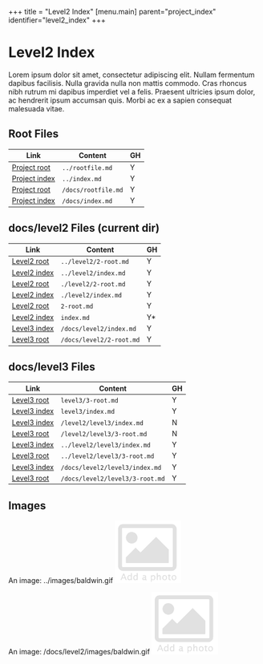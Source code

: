 +++
title = "Level2 Index"
[menu.main]
parent="project_index"
identifier="level2_index"
+++

# Level2 Index

Lorem ipsum dolor sit amet, consectetur adipiscing elit. Nullam fermentum dapibus facilisis. Nulla gravida nulla non mattis commodo. Cras rhoncus nibh rutrum mi dapibus imperdiet vel a felis. Praesent ultricies ipsum dolor, ac hendrerit ipsum accumsan quis. Morbi ac ex a sapien consequat malesuada vitae.

## Root Files

| Link                              | Content             | GH |
|-----------------------------------|---------------------|----|
| [Project root](../rootfile.md)    | `../rootfile.md`    | Y  |
| [Project index](../index.md)      | `../index.md`       | Y  |
| [Project root](/docs/rootfile.md) | `/docs/rootfile.md` | Y  |
| [Project index](/docs/index.md)   | `/docs/index.md`    | Y  |

## docs/level2 Files (current dir)

| Link                                  | Content                  | GH |
|---------------------------------------|--------------------------|----|
| [Level2 root](../level2/2-root.md)    | `../level2/2-root.md`    | Y  |
| [Level2 index](../level2/index.md)    | `../level2/index.md`     | Y  |
| [Level2 root](./level2/2-root.md)     | `./level2/2-root.md`     | Y  |
| [Level2 index](./level2/index.md)     | `./level2/index.md`      | Y  |
| [Level2 root](2-root.md)              | `2-root.md`              | Y  |
| [Level2 index](index.md)              | `index.md`               | Y* |
| [Level3 index](/docs/level2/index.md) | `/docs/level2/index.md`  | Y  |
| [Level3 root](/docs/level2/2-root.md) | `/docs/level2/2-root.md` | Y  |

## docs/level3 Files

| Link                                         | Content                         | GH |
|----------------------------------------------|---------------------------------|----|
| [Level3 root](level3/3-root.md)              | `level3/3-root.md`              | Y  |
| [Level3 index](level3/index.md)              | `level3/index.md`               | Y  |
| [Level3 index](/level2/level3/index.md)      | `/level2/level3/index.md`       | N  |
| [Level3 root](/level2/level3/3-root.md)      | `/level2/level3/3-root.md`      | N  |
| [Level3 index](../level2/level3/index.md)    | `../level2/level3/index.md`     | Y  |
| [Level3 root](../level2/level3/3-root.md)    | `../level2/level3/3-root.md`    | Y  |
| [Level3 index](/docs/level2/level3/index.md) | `/docs/level2/level3/index.md`  | Y  |
| [Level3 root](/docs/level2/level3/3-root.md) | `/docs/level2/level3/3-root.md` | Y  |

## Images

An image: ../images/baldwin.gif
![add](images/baldwin.gif)

An image: /docs/level2/images/baldwin.gif
![add](/docs/level2/images/baldwin.gif)